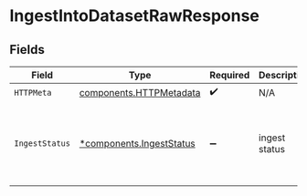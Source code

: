 # IngestIntoDatasetRawResponse


## Fields

| Field                                                                | Type                                                                 | Required                                                             | Description                                                          | Example                                                              |
| -------------------------------------------------------------------- | -------------------------------------------------------------------- | -------------------------------------------------------------------- | -------------------------------------------------------------------- | -------------------------------------------------------------------- |
| `HTTPMeta`                                                           | [components.HTTPMetadata](../../models/components/httpmetadata.md)   | :heavy_check_mark:                                                   | N/A                                                                  |                                                                      |
| `IngestStatus`                                                       | [*components.IngestStatus](../../models/components/ingeststatus.md)  | :heavy_minus_sign:                                                   | ingest status                                                        | {<br/>"ingested": 2,<br/>"failed": 0,<br/>"failures": [],<br/>"processedBytes": 16<br/>} |